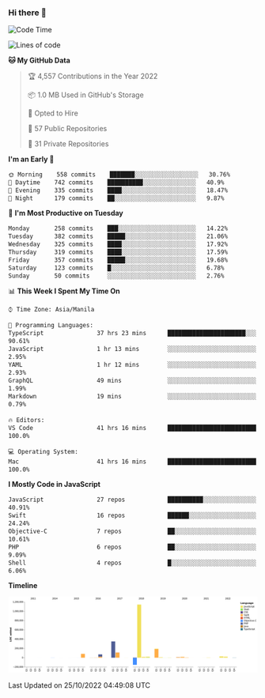 ### Hi there 👋

<!--START_SECTION:waka-->
![Code Time](http://img.shields.io/badge/Code%20Time-3%2C237%20hrs%2050%20mins-blue)

![Lines of code](https://img.shields.io/badge/From%20Hello%20World%20I%27ve%20Written-2%20Million%20lines%20of%20code-blue)

**🐱 My GitHub Data** 

> 🏆 4,557 Contributions in the Year 2022
 > 
> 📦 1.0 MB Used in GitHub's Storage 
 > 
> 💼 Opted to Hire
 > 
> 📜 57 Public Repositories 
 > 
> 🔑 31 Private Repositories  
 > 
**I'm an Early 🐤** 

```text
🌞 Morning    558 commits    ███████░░░░░░░░░░░░░░░░░░   30.76% 
🌆 Daytime    742 commits    ██████████░░░░░░░░░░░░░░░   40.9% 
🌃 Evening    335 commits    ████░░░░░░░░░░░░░░░░░░░░░   18.47% 
🌙 Night      179 commits    ██░░░░░░░░░░░░░░░░░░░░░░░   9.87%

```
📅 **I'm Most Productive on Tuesday** 

```text
Monday       258 commits    ███░░░░░░░░░░░░░░░░░░░░░░   14.22% 
Tuesday      382 commits    █████░░░░░░░░░░░░░░░░░░░░   21.06% 
Wednesday    325 commits    ████░░░░░░░░░░░░░░░░░░░░░   17.92% 
Thursday     319 commits    ████░░░░░░░░░░░░░░░░░░░░░   17.59% 
Friday       357 commits    █████░░░░░░░░░░░░░░░░░░░░   19.68% 
Saturday     123 commits    █░░░░░░░░░░░░░░░░░░░░░░░░   6.78% 
Sunday       50 commits     ░░░░░░░░░░░░░░░░░░░░░░░░░   2.76%

```


📊 **This Week I Spent My Time On** 

```text
⌚︎ Time Zone: Asia/Manila

💬 Programming Languages: 
TypeScript               37 hrs 23 mins      ██████████████████████░░░   90.61% 
JavaScript               1 hr 13 mins        ░░░░░░░░░░░░░░░░░░░░░░░░░   2.95% 
YAML                     1 hr 12 mins        ░░░░░░░░░░░░░░░░░░░░░░░░░   2.93% 
GraphQL                  49 mins             ░░░░░░░░░░░░░░░░░░░░░░░░░   1.99% 
Markdown                 19 mins             ░░░░░░░░░░░░░░░░░░░░░░░░░   0.79%

🔥 Editors: 
VS Code                  41 hrs 16 mins      █████████████████████████   100.0%

💻 Operating System: 
Mac                      41 hrs 16 mins      █████████████████████████   100.0%

```

**I Mostly Code in JavaScript** 

```text
JavaScript               27 repos            ██████████░░░░░░░░░░░░░░░   40.91% 
Swift                    16 repos            ██████░░░░░░░░░░░░░░░░░░░   24.24% 
Objective-C              7 repos             ██░░░░░░░░░░░░░░░░░░░░░░░   10.61% 
PHP                      6 repos             ██░░░░░░░░░░░░░░░░░░░░░░░   9.09% 
Shell                    4 repos             █░░░░░░░░░░░░░░░░░░░░░░░░   6.06%

```


**Timeline**

![Chart not found](https://raw.githubusercontent.com/rad182/rad182/main/charts/bar_graph.png) 


 Last Updated on 25/10/2022 04:49:08 UTC
<!--END_SECTION:waka-->


<!--
**rad182/rad182** is a ✨ _special_ ✨ repository because its `README.md` (this file) appears on your GitHub profile.

Here are some ideas to get you started:

- 🔭 I’m currently working on ...
- 🌱 I’m currently learning ...
- 👯 I’m looking to collaborate on ...
- 🤔 I’m looking for help with ...
- 💬 Ask me about ...
- 📫 How to reach me: ...
- 😄 Pronouns: ...
- ⚡ Fun fact: ...
-->
